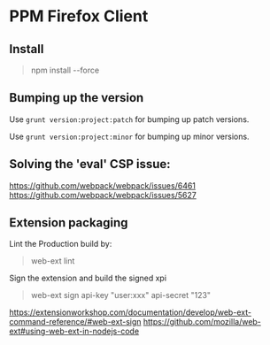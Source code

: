 PPM Firefox Client
==================
Install
--------
> npm install --force


Bumping up the version
----------------------

Use `grunt version:project:patch` for bumping up patch versions.

Use `grunt version:project:minor` for bumping up minor versions.


Solving the 'eval' CSP issue:
-----------------------------
https://github.com/webpack/webpack/issues/6461
https://github.com/webpack/webpack/issues/5627

Extension packaging
-------------------
Lint the Production build by:
> web-ext lint

Sign the extension and build the signed xpi
> web-ext sign api-key "user:xxx" api-secret "123"


https://extensionworkshop.com/documentation/develop/web-ext-command-reference/#web-ext-sign
https://github.com/mozilla/web-ext#using-web-ext-in-nodejs-code